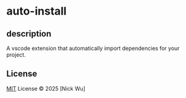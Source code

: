 # auto-install

## description
A vscode extension that automatically import dependencies for your project.

## License

[MIT](./LICENSE.md) License © 2025 [Nick Wu]
